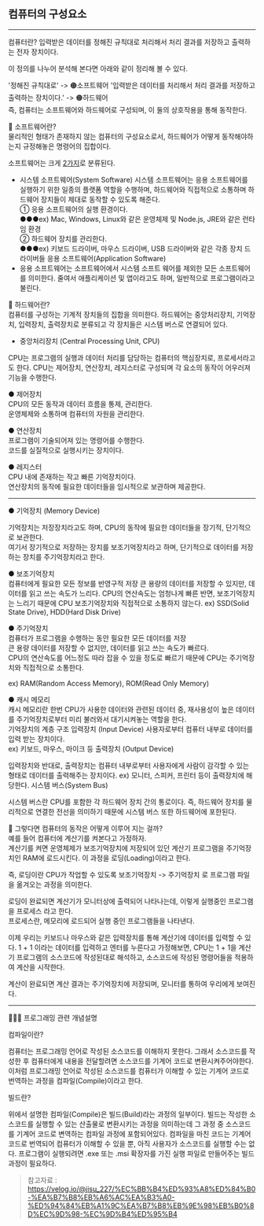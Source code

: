 ## 컴퓨터의 구성요소

---

컴퓨터란?
입력받은 데이터를 정해진 규칙대로 처리해서 처리 결과를 저장하고 출력하는 전자 장치이다.

이 정의를 나누어 분석해 본다면 아래와 같이 정리해 볼 수 있다.

'정해진 규칙대로' -> 🟠소프트웨어
'입력받은 데이터를 처리해서 처리 결과를 저장하고 출력하는 장치이다.' -> 🟠하드웨어  
 즉, 컴퓨터는 소프트웨어와 하드웨어로 구성되며, 이 둘의 상호작용을 통해 동작한다.

🤔 소프트웨어란?  
물리적인 형태가 존재하지 않는 컴퓨터의 구성요소로서, 하드웨어가 어떻게 동작해야하는지 규정해놓은 명령어의 집합이다.

소프트웨어는 크게 <u>2가지</u>로 분류된다.

- 시스템 소프트웨어(System Software)
  시스템 소프트웨어는 응용 소프트웨어를 실행하기 위한 일종의 플랫폼 역할을 수행하며, 하드웨어와 직접적으로 소통하며 하드웨어 장치들이 제대로 동작할 수 있도록 해준다.  
  ① 응용 소프트웨어의 실행 환경이다.  
  ●●●ex) Mac, Windows, Linux와 같은 운영체제 및 Node.js, JRE와 같은 런타임 환경  
   ② 하드웨어 장치를 관리한다.  
  ●●●ex) 키보드 드라이버, 마우스 드라이버, USB 드라이버와 같은 각종 장치 드라이버들
  응용 소프트웨어(Application Software)
- 응용 소프트웨어는 소프트웨어에서 시스템 소프트 웨어를 제외한 모든 소프트웨어를 의미한다. 줄여서 애플리케이션 및 앱이라고도 하며, 일반적으로 프로그램이라고 불린다.

🤔 하드웨어란?  
컴퓨터를 구성하는 기계적 장치들의 집합을 의미한다.
하드웨어는 중앙처리장치, 기억장치, 입력장치, 출력장치로 분류되고 각 장치들은 시스템 버스로 연결되어 있다.

- 중앙처리장치 (Central Processing Unit, CPU)

CPU는 프로그램의 실행과 데이터 처리를 담당하는 컴퓨터의 핵심장치로, 프로세서라고도 한다. CPU는 제어장치, 연산장치, 레지스터로 구성되며 각 요소의 동작이 어우러져 기능을 수행한다.

● 제어장치  
CPU의 모든 동작과 데이터 흐름을 통제, 관리한다.  
운영체제와 소통하며 컴퓨터의 자원을 관리한다.

● 연산장치  
프로그램이 기술되어져 있는 명령어를 수행한다.  
코드를 실질적으로 실행시키는 장치이다.

● 레지스터  
CPU 내에 존재하는 작고 빠른 기억장치이다.  
연산장치의 동작에 필요한 데이터들을 임시적으로 보관하며 제공한다.

---

● 기억장치 (Memory Device)

기억장치는 저장장치라고도 하며, CPU의 동작에 필요한 데이터들을 장기적, 단기적으로 보관한다.  
여기서 장기적으로 저장하는 장치를 보조기억장치라고 하며, 단기적으로 데이터를 저장하는 장치를 주기억장치라고 한다.

● 보조기억장치  
컴퓨터에게 필요한 모든 정보를 반영구적 저장
큰 용량의 데이터를 저장할 수 있지만, 데이터를 읽고 쓰는 속도가 느리다.
CPU의 연산속도는 엄청나게 빠른 반면, 보조기억장치는 느리기 때문에 CPU 보조기억장치와 직접적으로 소통하지 않는다.
ex) SSD(Solid State Drive), HDD(Hard Disk Drive)

● 주기억장치  
컴퓨터가 프로그램을 수행하는 동안 필요한 모든 데이터를 저장  
큰 용량 데이터를 저장할 수 없지만, 데이터를 읽고 쓰는 속도가 빠르다.  
CPU의 연산속도를 어느정도 따라 잡을 수 있을 정도로 빠르기 때문에 CPU는 주기억장치와 직접적으로 소통한다.

ex) RAM(Random Access Memory), ROM(Read Only Memory)

● 캐시 메모리  
캐시 메모리란 한번 CPU가 사용한 데이터와 관련된 데이터 중, 재사용성이 높은 데이터를 주기억장치로부터 미리 불러와서 대기시켜놓는 역할을 한다.  
기억장치의 계층 구조
입력장치 (Input Device)
사용자로부터 컴퓨터 내부로 데이터를 입력 받는 장치이다.  
ex) 키보드, 마우스, 마이크 등
출력장치 (Output Device)

입력장치와 반대로, 출력장치는 컴퓨터 내부로부터 사용자에게 사람이 감각할 수 있는 형태로 데이터를 출력해주는 장치이다.
ex) 모니터, 스피커, 프린터 등이 출력장치에 해당한다.
시스템 버스(System Bus)

시스템 버스란 CPU를 포함한 각 하드웨어 장치 간의 통로이다. 즉, 하드웨어 장치를 물리적으로 연결한 전선을 의미하기 때문에 시스템 버스 또한 하드웨어에 포한된다.

🧐 그렇다면 컴퓨터의 동작은 어떻게 이루어 지는 걸까?  
 예를 들어 컴퓨터에 계산기를 켜본다고 가정하자.  
계산기를 켜면 운영체제가 보조기억장치에 저장되어 있던 계산기 프로그램을 주기억장치인 RAM에 로드시킨다. 이 과정을 로딩(Loading)이라고 한다.

즉, 로딩이란 CPU가 작업할 수 있도록 보조기억장치 -> 주기억장치 로 프로그램 파일을 옮겨오는 과정을 의미한다.

로딩이 완료되면 계산기가 모니터상에 출력되어 나타나는데, 이렇게 실행중인 프로그램을 프로세스 라고 한다.  
프로세스란, 메모리에 로드되어 실행 중인 프로그램들을 나타낸다.

이제 우리는 키보드나 마우스와 같은 입력장치를 통해 계산기에 데이터를 입력할 수 있다. 1 + 1 이라는 데이터를 입력하고 엔터를 누른다고 가정해보면,
CPU는 1 + 1을 계산기 프로그램의 소스코드에 작성된대로 해석하고, 소스코드에 작성된 명령어들을 적용하여 계산을 시작한다.

계산이 완료되면 계산 결과는 주기억장치에 저장되며, 모니터를 통하여 우리에게 보여진다.

---

👩🏻‍💻 프로그래밍 관련 개념설명

컴파일이란?

컴퓨터는 프로그래밍 언어로 작성된 소스코드를 이해하지 못한다. 그래서 소스코드를 작성한 후 컴퓨터에게 내용을 전달할려면 소스코드를 기계어 코드로 변환시켜주어야한다. 이처럼 프로그래밍 언어로 작성된 소스코드를 컴퓨터가 이해할 수 있는 기계어 코드로 번역하는 과정을 컴파일(Compile)이라고 한다.

빌드란?

위에서 설명한 컴파일(Compile)은 빌드(Build)라는 과정의 일부이다. 빌드는 작성한 소스코드를 실행할 수 있는 산출물로 변환시키는 과정을 의미하는데 그 과정 중 소스코드를 기계어 코드로 변역하는 컴파일 과정에 포함되어있다. 컴파일을 마친 코드는 기계어 코드로 번역되어 컴퓨터가 이해할 수 있을 뿐, 아직 사용자가 소스코드를 실행할 수는 없다. 프로그램이 실행되려면 .exe 또는 .msi 확장자를 가진 실행 파일로 만들어주는 빌드 과정이 필요하다.

> 참고자료 :
> https://velog.io/@jisu_227/%EC%BB%B4%ED%93%A8%ED%84%B0-%EA%B7%B8%EB%A6%AC%EA%B3%A0-%ED%94%84%EB%A1%9C%EA%B7%B8%EB%9E%98%EB%B0%8D%EC%9D%98-%EC%9D%B4%ED%95%B4
